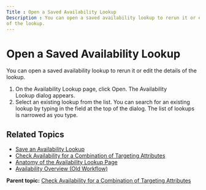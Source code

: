 ```yaml
---
Title : Open a Saved Availability Lookup
Description : You can open a saved availability lookup to rerun it or edit the details
of the lookup.
---
```



# Open a Saved Availability Lookup



You can open a saved availability lookup to rerun it or edit the details
of the lookup.

1.  On the Availability Lookup page,
    click Open. The Availability
    Lookup dialog appears.
2.  Select an existing lookup from the list. You can search for an
    existing lookup by typing in the field at the top of the dialog. The
    list of lookups is narrowed as you type.

<div id="ID-00003876__section_p2q_wx3_nwb" >

## Related Topics

- <a href="save-an-availability-lookup.html" class="xref">Save an
  Availability Lookup</a>
- <a
  href="check-availability-for-a-combination-of-targeting-attributes.html"
  class="xref">Check Availability for a Combination of Targeting
  Attributes</a>
- <a href="anatomy-of-the-availability-lookup-page.html"
  class="xref">Anatomy of the Availability Lookup Page</a>
- <a href="availability-overview-old-workflow.html"
  class="xref">Availability Overview (Old Workflow)</a>





<div class="familylinks">

<div class="parentlink">

**Parent topic:** <a
href="../topics/check-availability-for-a-combination-of-targeting-attributes.html"
class="link">Check Availability for a Combination of Targeting
Attributes</a>






